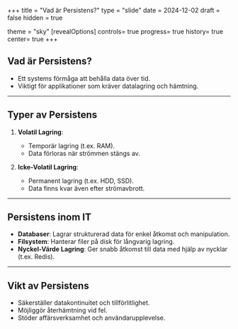 
+++
title = "Vad är Persistens?"
type = "slide"
date = 2024-12-02
draft = false
hidden = true

theme = "sky"
[revealOptions]
controls= true
progress= true
history= true
center= true
+++

## Vad är Persistens?
- Ett systems förmåga att behålla data över tid.
- Viktigt för applikationer som kräver datalagring och hämtning.

---

## Typer av Persistens
1. **Volatil Lagring**:
   - Temporär lagring (t.ex. RAM).
   - Data förloras när strömmen stängs av.

2. **Icke-Volatil Lagring**:
   - Permanent lagring (t.ex. HDD, SSD).
   - Data finns kvar även efter strömavbrott.

---

## Persistens inom IT
- **Databaser**: Lagrar strukturerad data för enkel åtkomst och manipulation.
- **Filsystem**: Hanterar filer på disk för långvarig lagring.
- **Nyckel-Värde Lagring**: Ger snabb åtkomst till data med hjälp av nycklar (t.ex. Redis).

---

## Vikt av Persistens
- Säkerställer datakontinuitet och tillförlitlighet.
- Möjliggör återhämtning vid fel.
- Stöder affärsverksamhet och användarupplevelse.
